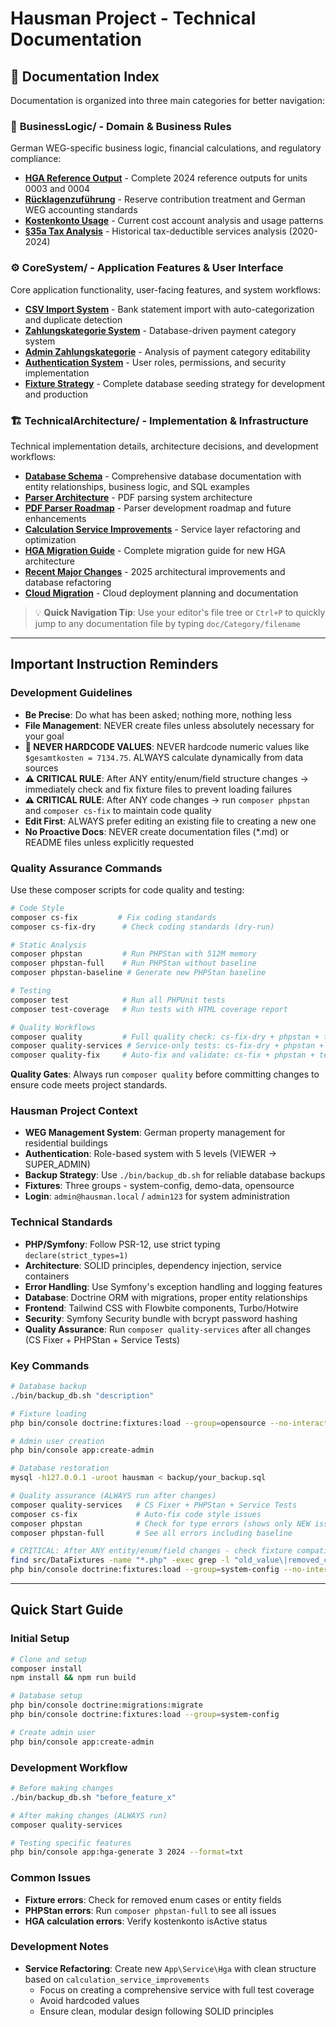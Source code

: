 # Hausman Project - Technical Documentation

## 📁 Documentation Index

Documentation is organized into three main categories for better navigation:

### 🏢 **BusinessLogic/** - Domain & Business Rules
German WEG-specific business logic, financial calculations, and regulatory compliance:

- **[HGA Reference Output](doc/BusinessLogic/hga-ref.md)** - Complete 2024 reference outputs for units 0003 and 0004
- **[Rücklagenzuführung](doc/BusinessLogic/ruecklagenzufuehrung.md)** - Reserve contribution treatment and German WEG accounting standards
- **[Kostenkonto Usage](doc/BusinessLogic/kostenkonto-usage.md)** - Current cost account analysis and usage patterns
- **[§35a Tax Analysis](doc/BusinessLogic/tax-analysis.md)** - Historical tax-deductible services analysis (2020-2024)

### ⚙️ **CoreSystem/** - Application Features & User Interface
Core application functionality, user-facing features, and system workflows:

- **[CSV Import System](doc/CoreSystem/csv_import_system.md)** - Bank statement import with auto-categorization and duplicate detection
- **[Zahlungskategorie System](doc/CoreSystem/zahlungskategorie-system.md)** - Database-driven payment category system
- **[Admin Zahlungskategorie](doc/CoreSystem/admin_zahlungskategorie.md)** - Analysis of payment category editability
- **[Authentication System](doc/CoreSystem/auth_system_concept.md)** - User roles, permissions, and security implementation
- **[Fixture Strategy](doc/CoreSystem/fixture_strategy.md)** - Complete database seeding strategy for development and production

### 🏗️ **TechnicalArchitecture/** - Implementation & Infrastructure
Technical implementation details, architecture decisions, and development workflows:

- **[Database Schema](doc/TechnicalArchitecture/DATABASE_SCHEMA.md)** - Comprehensive database documentation with entity relationships, business logic, and SQL examples
- **[Parser Architecture](doc/TechnicalArchitecture/PARSER_ARCHITECTURE.md)** - PDF parsing system architecture
- **[PDF Parser Roadmap](doc/TechnicalArchitecture/pdf_parser_roadmap.md)** - Parser development roadmap and future enhancements
- **[Calculation Service Improvements](doc/TechnicalArchitecture/calculation_service_improvements.md)** - Service layer refactoring and optimization
- **[HGA Migration Guide](doc/TechnicalArchitecture/HGA_MIGRATION_GUIDE.md)** - Complete migration guide for new HGA architecture
- **[Recent Major Changes](doc/TechnicalArchitecture/RECENT_MAJOR_CHANGES.md)** - 2025 architectural improvements and database refactoring
- **[Cloud Migration](doc/TechnicalArchitecture/doc_cloud_migration.md)** - Cloud deployment planning and documentation

> 💡 **Quick Navigation Tip**: Use your editor's file tree or `Ctrl+P` to quickly jump to any documentation file by typing `doc/Category/filename`

---

## Important Instruction Reminders

### **Development Guidelines**
- **Be Precise**: Do what has been asked; nothing more, nothing less
- **File Management**: NEVER create files unless absolutely necessary for your goal
- **🚨 NEVER HARDCODE VALUES**: NEVER hardcode numeric values like `$gesamtkosten = 7134.75`. ALWAYS calculate dynamically from data sources
- **⚠️ CRITICAL RULE**: After ANY entity/enum/field structure changes → immediately check and fix fixture files to prevent loading failures
- **⚠️ CRITICAL RULE**: After ANY code changes → run `composer phpstan` and `composer cs-fix` to maintain code quality
- **Edit First**: ALWAYS prefer editing an existing file to creating a new one
- **No Proactive Docs**: NEVER create documentation files (*.md) or README files unless explicitly requested

### **Quality Assurance Commands**
Use these composer scripts for code quality and testing:

```bash
# Code Style
composer cs-fix         # Fix coding standards
composer cs-fix-dry      # Check coding standards (dry-run)

# Static Analysis  
composer phpstan         # Run PHPStan with 512M memory
composer phpstan-full    # Run PHPStan without baseline
composer phpstan-baseline # Generate new PHPStan baseline

# Testing
composer test            # Run all PHPUnit tests
composer test-coverage   # Run tests with HTML coverage report

# Quality Workflows
composer quality         # Full quality check: cs-fix-dry + phpstan + test
composer quality-services # Service-only tests: cs-fix-dry + phpstan + service tests
composer quality-fix     # Auto-fix and validate: cs-fix + phpstan + test
```

**Quality Gates**: Always run `composer quality` before committing changes to ensure code meets project standards.

### **Hausman Project Context**
- **WEG Management System**: German property management for residential buildings
- **Authentication**: Role-based system with 5 levels (VIEWER → SUPER_ADMIN)
- **Backup Strategy**: Use `./bin/backup_db.sh` for reliable database backups
- **Fixtures**: Three groups - system-config, demo-data, opensource
- **Login**: `admin@hausman.local` / `admin123` for system administration

### **Technical Standards**
- **PHP/Symfony**: Follow PSR-12, use strict typing `declare(strict_types=1)`
- **Architecture**: SOLID principles, dependency injection, service containers
- **Error Handling**: Use Symfony's exception handling and logging features
- **Database**: Doctrine ORM with migrations, proper entity relationships
- **Frontend**: Tailwind CSS with Flowbite components, Turbo/Hotwire
- **Security**: Symfony Security bundle with bcrypt password hashing
- **Quality Assurance**: Run `composer quality-services` after all changes (CS Fixer + PHPStan + Service Tests)

### **Key Commands**
```bash
# Database backup
./bin/backup_db.sh "description"

# Fixture loading
php bin/console doctrine:fixtures:load --group=opensource --no-interaction

# Admin user creation
php bin/console app:create-admin

# Database restoration  
mysql -h127.0.0.1 -uroot hausman < backup/your_backup.sql

# Quality assurance (ALWAYS run after changes)
composer quality-services   # CS Fixer + PHPStan + Service Tests
composer cs-fix             # Auto-fix code style issues
composer phpstan            # Check for type errors (shows only NEW issues)
composer phpstan-full       # See all errors including baseline

# CRITICAL: After ANY entity/enum/field changes - check fixture compatibility
find src/DataFixtures -name "*.php" -exec grep -l "old_value\|removed_case" {} \;
php bin/console doctrine:fixtures:load --group=system-config --no-interaction
```

---

## Quick Start Guide

### **Initial Setup**
```bash
# Clone and setup
composer install
npm install && npm run build

# Database setup
php bin/console doctrine:migrations:migrate
php bin/console doctrine:fixtures:load --group=system-config

# Create admin user
php bin/console app:create-admin
```

### **Development Workflow**
```bash
# Before making changes
./bin/backup_db.sh "before_feature_x"

# After making changes (ALWAYS run)
composer quality-services

# Testing specific features
php bin/console app:hga-generate 3 2024 --format=txt
```

### **Common Issues**
- **Fixture errors**: Check for removed enum cases or entity fields
- **PHPStan errors**: Run `composer phpstan-full` to see all issues
- **HGA calculation errors**: Verify kostenkonto isActive status

### **Development Notes**
- **Service Refactoring**: Create new `App\Service\Hga` with clean structure based on `calculation_service_improvements`
  - Focus on creating a comprehensive service with full test coverage
  - Avoid hardcoded values
  - Ensure clean, modular design following SOLID principles